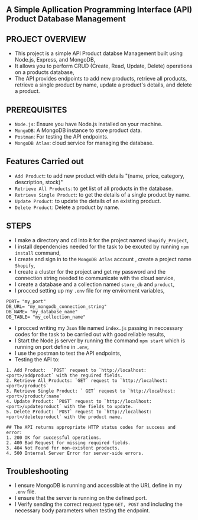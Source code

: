 ## A Simple Apllication Programming Interface (API) Product Database Management
## PROJECT OVERVIEW
- This project is a simple API Product databse Management built using Node.js, Express, and MongoDB,
- It allows you to perform CRUD (Create, Read, Update, Delete) operations on a products database,
- The API provides endpoints to add new products, retrieve all products, retrieve a single product by name, update a product's details, and delete a product.

## PREREQUISITES 
- `Node.js`: Ensure you have Node.js installed on your machine.
- `MongoDB`: A MongoDB instance to store product data.
- `Postman`: For testing the API endpoints.
- `MongoDB Atlas`: cloud service for managing the database.

## Features Carried out
- `Add Product`: to add new product with details "(name, price, category, description, stock)"
- `Retrieve All Products`: to get list of all products in the database.
- `Retrieve Single Product`: to get the details of a single product by name.
- `Update Product`: to update the details of an existing product.
- `Delete Product`: Delete a product by name.

## STEPS
-  I make a directory and cd into it for the project named `Shopify_Project`,
-  I install dependencies needed for the task to be excuted by running `npm install` command,
-  I create and sign in to the `MongoDB Atlas` account , create a project name `Shopify`,
-  I create a cluster for the project and get my password and the connection string needed to communicate with the cloud service,
-  I create a database and a collection named `store_db` and `product`,
-  I procced setting up my `.env` file for my enviroment variables,

```
PORT= "my_port"
DB_URL= "my_mongodb_connection_string"
DB_NAME= "my_database_name"
DB_TABLE= "my_collection_name"
```
-  I procced writing my `Json` file named `index.js` passing in neccessary codes for the task to be carried out with good reliable results,
-  I Start the Node.js server by running the command `npm start` which is running on port define in `.env`,
-  I use the postman to test the API endpoints,
-  Testing the API to:
```
1. Add Product:  `POST` request to `http://localhost:<port>/addproduct` with the required fields.
2. Retrieve All Products: `GET` request to `http://localhost:<port>/products`
3. Retrieve Single Product: ` GET` request to `http://localhost:<port>/product/:name`
4. Update Product: `POST` request to `http://localhost:<port>/updateproduct` with the fields to update.
5. Delete Product: `POST` request to `http://localhost:<port>/deleteproduct` with the product name.

## The API returns appropriate HTTP status codes for success and error:
1. 200 OK for successful operations.
2. 400 Bad Request for missing required fields.
3. 404 Not Found for non-existent products.
4. 500 Internal Server Error for server-side errors.
```

## Troubleshooting
- I ensure MongoDB is running and accessible at the URL define in my `.env` file.
- I ensure that the server is running on the defined port.
- I Verify sending the correct request type `GET, POST` and including the necessary body parameters when testing the endpoint.
